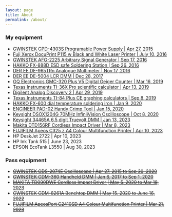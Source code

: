```yaml
---
layout: page
title: About
permalink: /about/
---
```


### My equipment
- [GWINSTEK GPD-4303S Programable Power Supply \| Apr 27, 2015](https://www.gwinstek.com/en-US/products/detail/GPD-Series)
- [Fuji Xerox DocuPrint P115 w Black and White Laser Printer \| July 10, 2016](https://support-fb.fujifilm.com/setupDriverForm.do?pid=DPP115w&ctry_code=KR&lang_code=zh_TW&d_lang=zh_TW)
- [GWINSTEK AFG-2225 Arbitrary Signal Generator \| Sep 17, 2016](https://www.gwinstek.com/en-US/products/detail/AFG-2225)
- [HAKKO FX-888D ESD safe Soldering Station \| Sep 26, 2016](https://www.hakko.com/english/products/hakko_fx888d.html)
- [DER EE DE-965TRn Analogue Multimeter \| Nov 17, 2016](https://www.deree.com.tw/de-965trn-analog-multimeter.html)
- [DER EE DE-5004 LCR DMM \| Dec 28, 2017](https://www.deree.com.tw/de-5004-digital-multimeter-lcr.html)
- [GQ Electronics GMC-320 Plus V5 Digital Geiger Counter \| Mar 16, 2019](https://www.gqelectronicsllc.com/comersus/store/comersus_viewItem.asp?idProduct=5621)
- [Texas Instruments TI-36X Pro scientific calculator \| Apr 13, 2019](https://education.ti.com/en/products/calculators/scientific-calculators/ti-36x-pro)
- [Digilent Analog Discovery 2 \| Apr 29, 2019](https://digilent.com/shop/analog-discovery-2-100ms-s-usb-oscilloscope-logic-analyzer-and-variable-power-supply/)
- [Texas Instruments TI-84 Plus CE graphing calculators \| Sep 8, 2019](https://education.ti.com/en/products/calculators/scientific-calculators/ti-36x-pro)
- [HAKKO FX-600 dial temperature soldering iron \| Jan 9, 2020](https://www.hakko.com/english/products/hakko_fx600.html)
- [ENGINEER PAD-02 Handy Crimp Tool \| Jan 15, 2020](https://www.engineertools-jp.com/pad02)
- [Keysight DSOX1204G 70MHz InfiniiVision Oscilloscope \| Oct 8, 2020](https://www.keysight.com/us/en/support/DSOX1204G/oscilloscope-70-100-200-mhz-4-analog-channels-waveform-generator.html)
- [Keysight 34465A 6.5 digit Truevolt DMM \| Jan 13, 2023](https://www.keysight.com/us/en/product/34465A/digital-multimeter-6-5-digit-truevolt-dmm.html)
- [Makita DTD156RF Cordless Impact Driver \| Mar 8, 2023](https://makita.com.tw/product/dtd156/)
- [FUJIFILM Apeos C325 z A4 Colour Multifunction Printer \| Apr 10, 2023](https://www.fujifilm.com/fbtw/zh-tw/products/tw-multifunction-printers/apeos-c325z-c325dw)
- HP DeskJet 2722 | Apr 10, 2023
- HP Ink Tank 515 | June 23, 2023
- EPSON EcoTank L3550 | Aug 30, 2023

### Pass equipment
- [~~GWINSTEK GDS-2074E Oscilloscope \| Apr 27, 2015 to Sep 30, 2020~~](https://www.gwinstek.com/en-US/products/detail/GDS-2000E)
- [~~GWINSTEK GDM-360 Handheld DMM \| Jan 6, 2017 to Sep 1, 2020~~](https://www.gwinstek.com/en-US/products/detail/GDM-400_GDM-300)
- [~~MAKITA TD090DWE Cordless Impact Driver \| May 5, 2020 to Mar 18, 2023~~](https://www.makita.co.jp/product/li_ion/td090d/td090d.html)
- [~~GWINSTEK GDM-8261A Benchtop DMM \| May 15, 2020 to June 16, 2022~~](https://www.gwinstek.com/en-global/products/detail/GDM-8261A)
- [~~FUJIFILM ApeosPort C2410SD A4 Colour Multifunction Printer \| Mar 21, 2023~~](https://www.fujifilm.com/fbtw/zh-tw/products/tw-multifunction-printers/apeosport-c2410sd)


<!---
This is the base Jekyll theme. You can find out more info about customizing your Jekyll theme, as well as basic Jekyll usage documentation at [jekyllrb.com](https://jekyllrb.com/)

You can find the source code for Minima at GitHub:
[jekyll][jekyll-organization] /
[minima](https://github.com/jekyll/minima)

You can find the source code for Jekyll at GitHub:
[jekyll][jekyll-organization] /
[jekyll](https://github.com/jekyll/jekyll)


[jekyll-organization]: https://github.com/jekyll
-->
